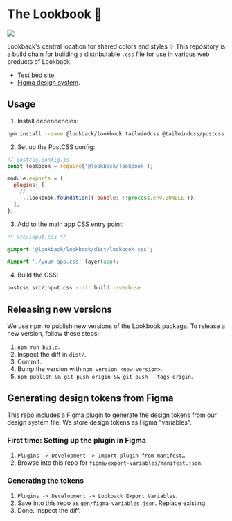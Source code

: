 # The Lookbook 💅

[![](https://img.shields.io/circleci/token/72b49f88c10f93d0d86ff25d730453d300d10671/project/github/lookback/lookbook/master.svg?style=flat-square)](https://circleci.com/gh/lookback/lookbook)

Lookback's central location for shared colors and styles ✨ This repository is a build chain for building a distributable `.css` file for use in various web products of Lookback.

- [Test bed site](https://lookback.github.io/lookbook-website/).
- [Figma design system](https://www.figma.com/design/1MVapBNE9WPwEqYvahvYCJ/Design-System?node-id=405-151&p=f&t=syfRRAjNOEOEl23I-11).

## Usage

1. Install dependencies:

```bash
npm install --save @lookback/lookbook tailwindcss @tailwindcss/postcss postcss postcss-cli
```

2. Set up the PostCSS config:

```js
// postcss.config.js
const lookbook = require('@lookback/lookbook');

module.exports = {
  plugins: [
    //
    ...lookbook.foundation({ bundle: !!process.env.BUNDLE }),
  ],
};
```

3. Add to the main app CSS entry point:

```css
/* src/input.css */

@import '@lookback/lookbook/dist/lookbook.css';

@import './your-app.css' layer(app);
```

4. Build the CSS:

```bash
postcss src/input.css --dir build --verbose
```

## Releasing new versions

We use npm to publish new versions of the Lookbook package. To release a new version, follow these steps:

1. `npm run build`.
2. Inspect the diff in `dist/`.
3. Commit.
4. Bump the version with `npm version <new-version>`.
5. `npm publish && git push origin && git push --tags origin`.

## Generating design tokens from Figma

This repo includes a Figma plugin to generate the design tokens from our design system file. We store design tokens as Figma "variables".

### First time: Setting up the plugin in Figma

1. `Plugins -> Development -> Import plugin from manifest…`.
2. Browse into this repo for `figma/export-variables/manifest.json`.

### Generating the tokens

1. `Plugins -> Development -> Lookback Export Variables`.
2. Save into this repo as `gen/figma-variables.json`. Replace existing.
3. Done. Inspect the diff.
